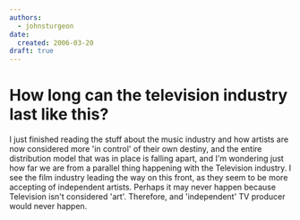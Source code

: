 ```yaml
---
authors:
  - johnsturgeon
date:
  created: 2006-03-20
draft: true
---
```


# How long can the television industry last like this?

I just finished reading the stuff about the music industry and how artists are now considered more 'in control' of their own destiny, and the entire distribution model that was in place is falling apart, and I'm wondering just how far we are from a parallel thing happening with the Television industry. I see the film industry leading the way on this front, as they seem to be more accepting of independent artists. Perhaps it may never happen because Television isn't considered 'art'. Therefore, and 'independent' TV producer would never happen.

